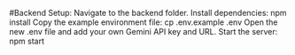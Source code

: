 #Backend Setup:
  Navigate to the backend folder.
  Install dependencies: npm install
  Copy the example environment file: cp .env.example .env
  Open the new .env file and add your own Gemini API key and URL.
  Start the server: npm start
